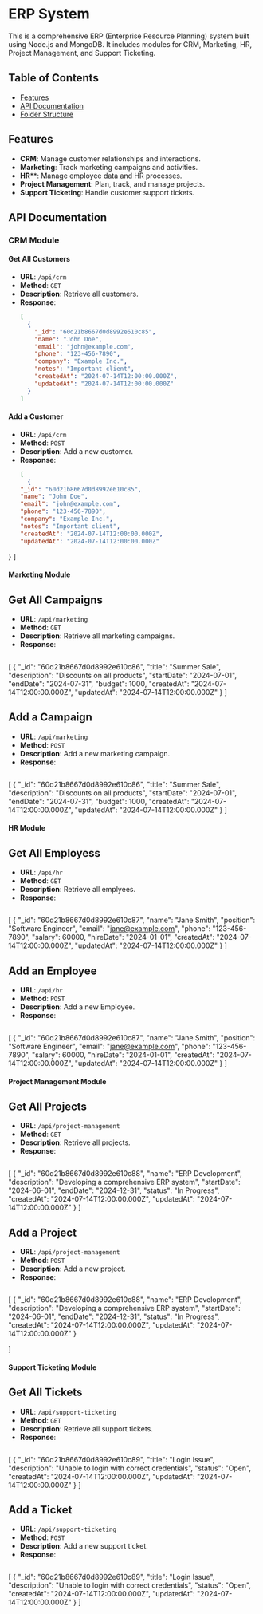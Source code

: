 # ERP System

This is a comprehensive ERP (Enterprise Resource Planning) system built using Node.js and MongoDB. It includes modules for CRM, Marketing, HR, Project Management, and Support Ticketing.

## Table of Contents

- [Features](#features)
- [API Documentation](#api-documentation)
- [Folder Structure](#folder-structure)

## Features

- **CRM**: Manage customer relationships and interactions.
- **Marketing**: Track marketing campaigns and activities.
- **HR****: Manage employee data and HR processes.
- **Project Management**: Plan, track, and manage projects.
- **Support Ticketing**: Handle customer support tickets.

## API Documentation

### CRM Module

#### Get All Customers
- **URL**: `/api/crm`
- **Method**: `GET`
- **Description**: Retrieve all customers.
- **Response**: 
  ```json
  [
    {
      "_id": "60d21b8667d0d8992e610c85",
      "name": "John Doe",
      "email": "john@example.com",
      "phone": "123-456-7890",
      "company": "Example Inc.",
      "notes": "Important client",
      "createdAt": "2024-07-14T12:00:00.000Z",
      "updatedAt": "2024-07-14T12:00:00.000Z"
    }
  ]

#### Add a Customer
- **URL**: `/api/crm`
- **Method**: `POST`
- **Description**: Add a new customer.
- **Response**: 
  ```json
  [
    {
  "_id": "60d21b8667d0d8992e610c85",
  "name": "John Doe",
  "email": "john@example.com",
  "phone": "123-456-7890",
  "company": "Example Inc.",
  "notes": "Important client",
  "createdAt": "2024-07-14T12:00:00.000Z",
  "updatedAt": "2024-07-14T12:00:00.000Z"
}
  ]

  #### Marketing Module
  ## Get All Campaigns
- **URL**: `/api/marketing`
- **Method**: `GET`
- **Description**: Retrieve all marketing campaigns.
- **Response**: 
  ```json
 [
  {
    "_id": "60d21b8667d0d8992e610c86",
    "title": "Summer Sale",
    "description": "Discounts on all products",
    "startDate": "2024-07-01",
    "endDate": "2024-07-31",
    "budget": 1000,
    "createdAt": "2024-07-14T12:00:00.000Z",
    "updatedAt": "2024-07-14T12:00:00.000Z"
  }
]


  ## Add a Campaign
- **URL**: `/api/marketing`
- **Method**: `POST`
- **Description**: Add a new marketing campaign.
- **Response**: 
  ```json
 [
  {
  "_id": "60d21b8667d0d8992e610c86",
  "title": "Summer Sale",
  "description": "Discounts on all products",
  "startDate": "2024-07-01",
  "endDate": "2024-07-31",
  "budget": 1000,
  "createdAt": "2024-07-14T12:00:00.000Z",
  "updatedAt": "2024-07-14T12:00:00.000Z"
}
]

#### HR Module
  ## Get All Employess
- **URL**: `/api/hr`
- **Method**: `GET`
- **Description**: Retrieve all emplyees.
- **Response**: 
  ```json
 [
  {
    "_id": "60d21b8667d0d8992e610c87",
    "name": "Jane Smith",
    "position": "Software Engineer",
    "email": "jane@example.com",
    "phone": "123-456-7890",
    "salary": 60000,
    "hireDate": "2024-01-01",
    "createdAt": "2024-07-14T12:00:00.000Z",
    "updatedAt": "2024-07-14T12:00:00.000Z"
  }
]


## Add an Employee
- **URL**: `/api/hr`
- **Method**: `POST`
- **Description**: Add a new Employee.
- **Response**: 
  ```json
 [
  {
  "_id": "60d21b8667d0d8992e610c87",
  "name": "Jane Smith",
  "position": "Software Engineer",
  "email": "jane@example.com",
  "phone": "123-456-7890",
  "salary": 60000,
  "hireDate": "2024-01-01",
  "createdAt": "2024-07-14T12:00:00.000Z",
  "updatedAt": "2024-07-14T12:00:00.000Z"
}
]

#### Project Management Module
  ## Get All Projects
- **URL**: `/api/project-management`
- **Method**: `GET`
- **Description**: Retrieve all projects.
- **Response**: 
  ```json
 [
  {
    "_id": "60d21b8667d0d8992e610c88",
    "name": "ERP Development",
    "description": "Developing a comprehensive ERP system",
    "startDate": "2024-06-01",
    "endDate": "2024-12-31",
    "status": "In Progress",
    "createdAt": "2024-07-14T12:00:00.000Z",
    "updatedAt": "2024-07-14T12:00:00.000Z"
  }
]

 ## Add a Project
- **URL**: `/api/project-management`
- **Method**: `POST`
- **Description**: Add a new project.
- **Response**: 
  ```json
 [
  {
  "_id": "60d21b8667d0d8992e610c88",
  "name": "ERP Development",
  "description": "Developing a comprehensive ERP system",
  "startDate": "2024-06-01",
  "endDate": "2024-12-31",
  "status": "In Progress",
  "createdAt": "2024-07-14T12:00:00.000Z",
  "updatedAt": "2024-07-14T12:00:00.000Z"
}

]


#### Support Ticketing Module
  ## Get All Tickets
- **URL**: `/api/support-ticketing`
- **Method**: `GET`
- **Description**: Retrieve all support tickets.
- **Response**: 
  ```json
 [
  {
    "_id": "60d21b8667d0d8992e610c89",
    "title": "Login Issue",
    "description": "Unable to login with correct credentials",
    "status": "Open",
    "createdAt": "2024-07-14T12:00:00.000Z",
    "updatedAt": "2024-07-14T12:00:00.000Z"
  }
]


 ## Add a Ticket
- **URL**: `/api/support-ticketing`
- **Method**: `POST`
- **Description**: Add a new support ticket.
- **Response**: 
  ```json
 [
  {
  "_id": "60d21b8667d0d8992e610c89",
  "title": "Login Issue",
  "description": "Unable to login with correct credentials",
  "status": "Open",
  "createdAt": "2024-07-14T12:00:00.000Z",
  "updatedAt": "2024-07-14T12:00:00.000Z"
}
]



